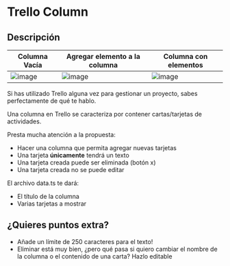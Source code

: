 # Trello Column

## Descripción

| Columna Vacía | Agregar elemento a la columna | Columna con elementos |
| --- | --- | ---|
| ![image](https://github.com/user-attachments/assets/a8c17e2e-c7a4-44ea-b74d-204e60dddcf9) | ![image](https://github.com/user-attachments/assets/9a6f6e8f-e9ba-46e1-ad54-52fcb27bcbea) | ![image](https://github.com/user-attachments/assets/84bea88f-ec18-4f2a-a11f-6a3c57b11683) |

Si has utilizado Trello alguna vez para gestionar un proyecto, sabes perfectamente de qué te hablo.

Una columna en Trello se caracteriza por contener cartas/tarjetas de actividades.

Presta mucha atención a la propuesta:
- Hacer una columna que permita agregar nuevas tarjetas
- Una tarjeta <b>únicamente</b> tendrá un texto
- Una tarjeta creada puede ser eliminada (botón x)
- Una tarjeta creada no se puede editar

El archivo data.ts te dará:
- El título de la columna
- Varias tarjetas a mostrar

## ¿Quieres puntos extra?
- Añade un límite de 250 caracteres para el texto!
- Eliminar está muy bien, ¿pero qué pasa si quiero cambiar el nombre de la columna o el contenido de una carta? Hazlo editable
